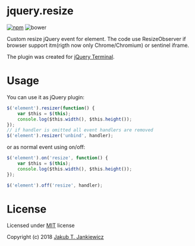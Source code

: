 # jquery.resize

[![npm](https://img.shields.io/badge/npm-1.0.1-blue.svg)](https://www.npmjs.com/package/jquery.resize)
![bower](https://img.shields.io/badge/bower-1.0.1-yellow.svg)

Custom resize jQuery event for element. The code  use ResizeObserver if browser
support itm(rigth now only Chrome/Chromium) or sentinel iframe.

The plugin was created for [jQuery Terminal](https://github.com/jcubic/jquery.terminal).


# Usage

You can use it as jQuery plugin:

```javascript
$('element').resizer(function() {
    var $this = $(this);
    console.log($this.width(), $this.height());
});
// if handler is omitted all event handlers are removed
$('element').resizer('unbind', handler);
```

or as normal event using on/off:

```javascript
$('element').on('resize', function() {
    var $this = $(this);
    console.log($this.width(), $this.height());
});

$('element').off('resize', handler);
```

# License

Licensed under [MIT](http://opensource.org/licenses/MIT) license

Copyright (c) 2018 [Jakub T. Jankiewicz](https://jcubic.pl/jakub-jankiewicz)
